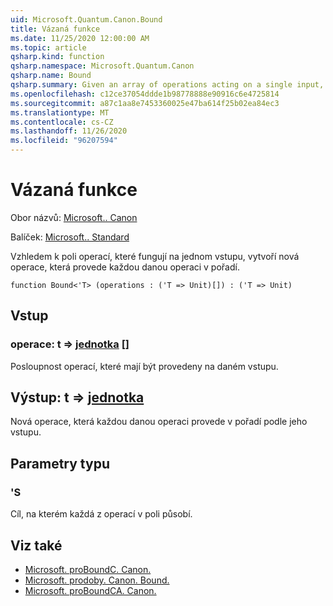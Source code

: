```yaml
---
uid: Microsoft.Quantum.Canon.Bound
title: Vázaná funkce
ms.date: 11/25/2020 12:00:00 AM
ms.topic: article
qsharp.kind: function
qsharp.namespace: Microsoft.Quantum.Canon
qsharp.name: Bound
qsharp.summary: Given an array of operations acting on a single input, produces a new operation that performs each given operation in sequence.
ms.openlocfilehash: c12ce37054ddde1b98778888e90916c6e4725814
ms.sourcegitcommit: a87c1aa8e7453360025e47ba614f25b02ea84ec3
ms.translationtype: MT
ms.contentlocale: cs-CZ
ms.lasthandoff: 11/26/2020
ms.locfileid: "96207594"
---
```

# <a name="bound-function"></a>Vázaná funkce

Obor názvů: [Microsoft.. Canon](xref:Microsoft.Quantum.Canon)

Balíček: [Microsoft.. Standard](https://nuget.org/packages/Microsoft.Quantum.Standard)


Vzhledem k poli operací, které fungují na jednom vstupu, vytvoří nová operace, která provede každou danou operaci v pořadí.

```qsharp
function Bound<'T> (operations : ('T => Unit)[]) : ('T => Unit)
```


## <a name="input"></a>Vstup

### <a name="operations--t--unit-"></a>operace: t => [jednotka](xref:microsoft.quantum.lang-ref.unit) []

Posloupnost operací, které mají být provedeny na daném vstupu.



## <a name="output--t--unit"></a>Výstup: t => [jednotka](xref:microsoft.quantum.lang-ref.unit) 

Nová operace, která každou danou operaci provede v pořadí podle jeho vstupu.

## <a name="type-parameters"></a>Parametry typu

### <a name="t"></a>'S

Cíl, na kterém každá z operací v poli působí.

## <a name="see-also"></a>Viz také

- [Microsoft. proBoundC. Canon.](xref:Microsoft.Quantum.Canon.BoundC)
- [Microsoft. prodoby. Canon. Bound.](xref:Microsoft.Quantum.Canon.BoundA)
- [Microsoft. proBoundCA. Canon.](xref:Microsoft.Quantum.Canon.BoundCA)